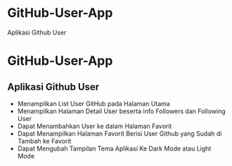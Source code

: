 # GitHub-User-App
Aplikasi Github User

GitHub-User-App
==
Aplikasi Github User
--
- Menampilkan List User GitHub pada Halaman Utama
- Menampilkan Halaman Detail User beserta info Followers dan Following User
- Dapat Menambahkan User ke dalam Halaman Favorit
- Dapat Menampilkan Halaman Favorit Berisi User Github yang Sudah di Tambah ke Favorit
- Dapat Mengubah Tampilan Tema Aplikasi Ke Dark Mode atau Light Mode
